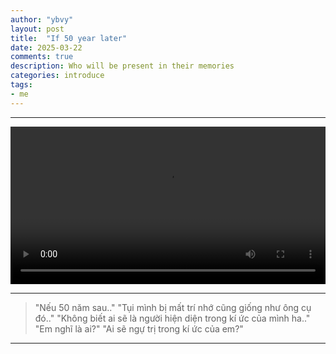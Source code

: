 ```yaml
---
author: "ybvy"
layout: post
title:  "If 50 year later"
date: 2025-03-22
comments: true
description: Who will be present in their memories
categories: introduce
tags: 
- me
---
```


---

<video width="100%" autoplay loop>
    <source src="/assets/video/neu_50_nam_sau.mp4" type="video/mp4">
</video>

---

> "Nếu 50 năm sau.."
> "Tụi mình bị mất trí nhớ cũng giống như ông cụ đó.."
> "Không biết ai sẽ là người hiện diện trong kí ức của mình ha.."
> "Em nghĩ là ai?"
> "Ai sẽ ngự trị trong kí ức của em?"

---